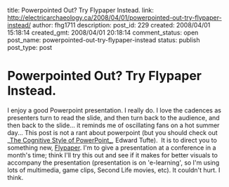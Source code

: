 title: Powerpointed Out? Try Flypaper Instead.
link: http://electricarchaeology.ca/2008/04/01/powerpointed-out-try-flypaper-instead/
author: fhg1711
description: 
post_id: 229
created: 2008/04/01 15:18:14
created_gmt: 2008/04/01 20:18:14
comment_status: open
post_name: powerpointed-out-try-flypaper-instead
status: publish
post_type: post

# Powerpointed Out? Try Flypaper Instead.

I enjoy a good Powerpoint presentation. I really do. I love the cadences as presenters turn to read the slide, and then turn back to the audience, and then back to the slide... it reminds me of oscillating fans on a hot summer day... This post is not a rant about powerpoint (but you should check out _[The Cognitive Style of PowerPoint_](http://www.edwardtufte.com/tufte/books_pp), Edward Tufte).  It is to direct you to something new, [Flypaper](http://www.flypaper.net). I'm to give a presentation at a conference in a month's time; think I'll try this out and see if it makes for better visuals to accompany the presentation (presentation is on 'e-learning', so I'm using lots of multimedia, game clips, Second Life movies, etc). It couldn't hurt. I think.